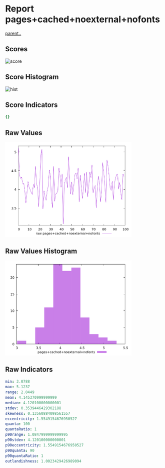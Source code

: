# Report pages+cached+noexternal+nofonts

[parent..](./..)  


## Scores

![score](./score.png)  

## Score Histogram

![hist](./hist.png)  

## Score Indicators

```yaml
{}

```

## Raw Values

![raw](./raw.png)  

## Raw Values Histogram

![raw hist](./raw_hist.png)  

## Raw Indicators

```yaml
min: 3.0788
max: 5.1237
range: 2.0449
mean: 4.145370999999999
median: 4.120100000000001
stdev: 0.3539446429302188
skewness: 0.13560884098561557
eccentricity: 1.5549154676950527
quanta: 100
quantaRatio: 1
p90range: 1.0847999999999995
p90stdev: 4.120100000000001
p90eccentricity: 1.5549154676950527
p90quanta: 90
p90quantaRatio: 1
outlandishness: 1.0023429426989094

```

<style>
  img {
    max-width: 80%;
  }
</style>
      
